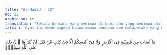 ```yaml
---
title: "Al-Hadid - 22"
no: 22
arabic_no: ٢٢
translation: "Setiap bencana yang menimpa di bumi dan yang menimpa dirimu sendiri, semuanya telah tertulis dalam Kitab (Lauh Mahfuzh) sebelum Kami mewujudkannya. Sungguh, yang demikian itu mudah bagi Allah. "
tafsir: "Ayat ini menerangkan bahwa semua bencana dan malapetaka yang menimpa permukaan bumi, seperti gempa bumi, banjir dan bencana alam yang lain serta bencana yang menimpa manusia, seperti kecelakaan, penyakit dan sebagainya telah ditetapkan akan terjadi sebelumnya dan tertulis di Lauh Mahfudz, sebelum Allah menciptakan makhluk-Nya. Hal ini berarti tidak ada suatu pun yang terjadi di alam ini yang luput dari pengetahuan Allah dan tidak tertulis di Lauh Mahfudz. Menetapkan segala sesuatu yang akan terjadi itu adalah sangat mudah bagi Allah, karena Dia Maha Mengetahui segala sesuatu, baik yang telah ada maupun yang akan ada nanti, baik yang besar maupun yang kecil, yang tampak dan yang tidak tampak. Ayat ini merupakan peringatan sebagian kaum Muslimin yang masih percaya kepada tenung, suka meminta sesuatu kepada kuburan yang dianggap keramat, menanyakan sesuatu yang akan terjadi kepada dukun dan sebagainya. Hendaklah mereka hanya percaya kepada Allah saja, karena hanyalah Dia yang menentukan segala sesuatu. Mempercayai adanya kekuatan-kekuatan gaib, selain dari kekuasaan Allah termasuk memperserikatkan-Nya dengan makhluk ciptaan-Nya dan berarti tidak percaya kepada tauhid rububiyyah yang ada pada Allah. ("
---
```

مَآ اَصَابَ مِنْ مُّصِيْبَةٍ فِى الْاَرْضِ وَلَا فِيْٓ اَنْفُسِكُمْ اِلَّا فِيْ كِتٰبٍ مِّنْ قَبْلِ اَنْ نَّبْرَاَهَا ۗاِنَّ ذٰلِكَ عَلَى اللّٰهِ يَسِيْرٌۖ  
